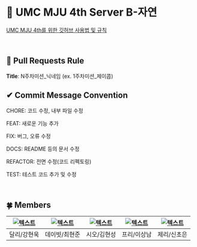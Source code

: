 # 💚 UMC MJU 4th Server B-자연
[UMC MJU 4th를 위한 깃허브 사용법 및 규칙](https://makeus-challenge.notion.site/UMC-MJU-GITHUB-RULE-37679fa4f8fb4af4b2d0504b2a3e432d)

<br>

## 🌱 Pull Requests Rule 
**Title**: N주차미션_닉네임 (ex. 1주차미션_제이콥)

## ✔ Commit Message Convention
CHORE: 코드 수정, 내부 파일 수정

FEAT: 새로운 기능 추가

FIX: 버그, 오류 수정

DOCS: README 등의 문서 수정

REFACTOR: 전면 수정(코드 리펙토링)

TEST: 테스트 코드 추가 및 수정

<br>

## 🍀 Members
| [![텍스트](https://avatars.githubusercontent.com/u/43662405?v=4)](https://github.com/hyunw9) | [![텍스트](https://avatars.githubusercontent.com/u/90085154?v=4)](https://github.com/devholic22) | [![텍스트](https://avatars.githubusercontent.com/u/122839143?v=4)](https://github.com/evgeniac10) | [![텍스트](https://avatars.githubusercontent.com/u/77337977?v=4)](https://github.com/lsn5963) | [![텍스트](https://avatars.githubusercontent.com/u/95676587?v=4)](https://github.com/choeun7) |
|:---:|:---:|:---:|:---:|:---:|
| 달리/강현욱 | 데이빗/최현준 | 시오/김현성 | 프리/이상남 | 제리/신초은 |
